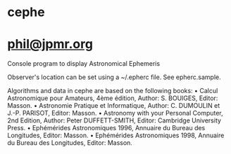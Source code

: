 # cephe
# phil@jpmr.org
Console program to display Astronomical Ephemeris

Observer's location can be set using a ~/.epherc file.
See epherc.sample.

Algorithms and data in cephe are based on the following books:
 • Calcul Astronomique pour Amateurs, 4ème édition, Author: S. BOUIGES, Editor: Masson.
 • Astronomie Pratique et Informatique, Author: C. DUMOULIN et J.-P. PARISOT, Editor: Masson.
 • Astronomy with your Personal Computer, 2nd Edition, Author: Peter DUFFETT-SMITH, Editor: Cambridge University Press.
 • Ephémérides Astronomiques 1996, Annuaire du Bureau des Longitudes, Editor: Masson.
 • Ephémérides Astronomiques 1998, Annuaire du Bureau des Longitudes, Editor: Masson.
